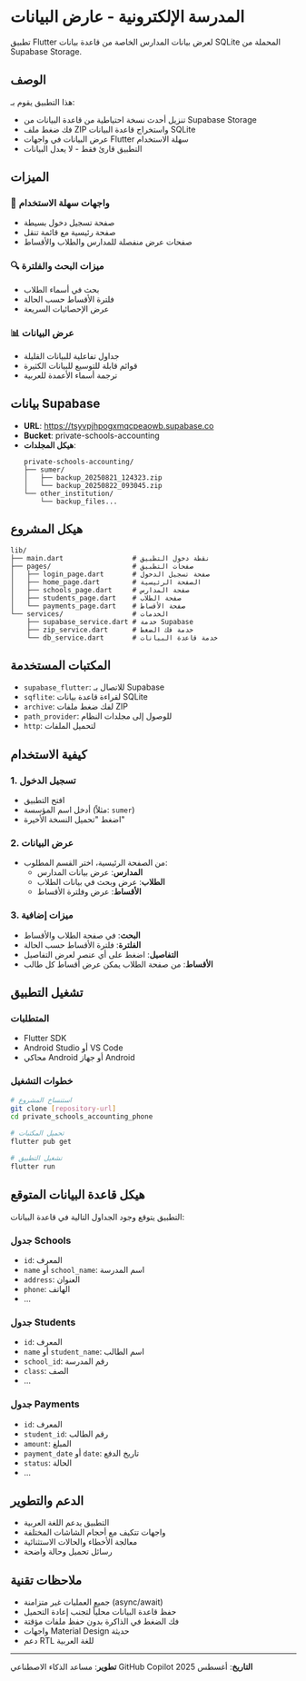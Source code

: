 # المدرسة الإلكترونية - عارض البيانات

تطبيق Flutter لعرض بيانات المدارس الخاصة من قاعدة بيانات SQLite المحملة من Supabase Storage.

## الوصف

هذا التطبيق يقوم بـ:
- تنزيل أحدث نسخة احتياطية من قاعدة البيانات من Supabase Storage
- فك ضغط ملف ZIP واستخراج قاعدة البيانات SQLite
- عرض البيانات في واجهات Flutter سهلة الاستخدام
- التطبيق قارئ فقط - لا يعدل البيانات

## الميزات

### 📱 واجهات سهلة الاستخدام
- صفحة تسجيل دخول بسيطة
- صفحة رئيسية مع قائمة تنقل
- صفحات عرض منفصلة للمدارس والطلاب والأقساط

### 🔍 ميزات البحث والفلترة
- بحث في أسماء الطلاب
- فلترة الأقساط حسب الحالة
- عرض الإحصائيات السريعة

### 📊 عرض البيانات
- جداول تفاعلية للبيانات القليلة
- قوائم قابلة للتوسيع للبيانات الكثيرة
- ترجمة أسماء الأعمدة للعربية

## بيانات Supabase

- **URL**: https://tsyvpjhpogxmqcpeaowb.supabase.co
- **Bucket**: private-schools-accounting
- **هيكل المجلدات**: 
  ```
  private-schools-accounting/
  ├── sumer/
  │   ├── backup_20250821_124323.zip
  │   └── backup_20250822_093045.zip
  └── other_institution/
      └── backup_files...
  ```

## هيكل المشروع

```
lib/
├── main.dart                 # نقطة دخول التطبيق
├── pages/                    # صفحات التطبيق
│   ├── login_page.dart       # صفحة تسجيل الدخول
│   ├── home_page.dart        # الصفحة الرئيسية
│   ├── schools_page.dart     # صفحة المدارس
│   ├── students_page.dart    # صفحة الطلاب
│   └── payments_page.dart    # صفحة الأقساط
└── services/                 # الخدمات
    ├── supabase_service.dart # خدمة Supabase
    ├── zip_service.dart      # خدمة فك الضغط
    └── db_service.dart       # خدمة قاعدة البيانات
```

## المكتبات المستخدمة

- `supabase_flutter`: للاتصال بـ Supabase
- `sqflite`: لقراءة قاعدة بيانات SQLite
- `archive`: لفك ضغط ملفات ZIP
- `path_provider`: للوصول إلى مجلدات النظام
- `http`: لتحميل الملفات

## كيفية الاستخدام

### 1. تسجيل الدخول
- افتح التطبيق
- أدخل اسم المؤسسة (مثلاً: `sumer`)
- اضغط "تحميل النسخة الأخيرة"

### 2. عرض البيانات
- من الصفحة الرئيسية، اختر القسم المطلوب:
  - **المدارس**: عرض بيانات المدارس
  - **الطلاب**: عرض وبحث في بيانات الطلاب
  - **الأقساط**: عرض وفلترة الأقساط

### 3. ميزات إضافية
- **البحث**: في صفحة الطلاب والأقساط
- **الفلترة**: فلترة الأقساط حسب الحالة
- **التفاصيل**: اضغط على أي عنصر لعرض التفاصيل
- **الأقساط**: من صفحة الطلاب يمكن عرض أقساط كل طالب

## تشغيل التطبيق

### المتطلبات
- Flutter SDK
- Android Studio أو VS Code
- محاكي Android أو جهاز Android

### خطوات التشغيل
```bash
# استنساخ المشروع
git clone [repository-url]
cd private_schools_accounting_phone

# تحميل المكتبات
flutter pub get

# تشغيل التطبيق
flutter run
```

## هيكل قاعدة البيانات المتوقع

التطبيق يتوقع وجود الجداول التالية في قاعدة البيانات:

### جدول Schools
- `id`: المعرف
- `name` أو `school_name`: اسم المدرسة
- `address`: العنوان
- `phone`: الهاتف
- ...

### جدول Students
- `id`: المعرف
- `name` أو `student_name`: اسم الطالب
- `school_id`: رقم المدرسة
- `class`: الصف
- ...

### جدول Payments
- `id`: المعرف
- `student_id`: رقم الطالب
- `amount`: المبلغ
- `payment_date` أو `date`: تاريخ الدفع
- `status`: الحالة
- ...

## الدعم والتطوير

- التطبيق يدعم اللغة العربية
- واجهات تتكيف مع أحجام الشاشات المختلفة
- معالجة الأخطاء والحالات الاستثنائية
- رسائل تحميل وحالة واضحة

## ملاحظات تقنية

- جميع العمليات غير متزامنة (async/await)
- حفظ قاعدة البيانات محلياً لتجنب إعادة التحميل
- فك الضغط في الذاكرة بدون حفظ ملفات مؤقتة
- واجهات Material Design حديثة
- دعم RTL للغة العربية

---

**تطوير**: مساعد الذكاء الاصطناعي GitHub Copilot
**التاريخ**: أغسطس 2025
